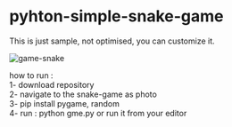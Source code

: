# pyhton-simple-snake-game   
This is just sample, not optimised, you can customize it.   

![game-snake](https://user-images.githubusercontent.com/64787883/136177843-87625761-5b58-4195-b6fc-3f44c9d48ab3.png)




how to run :  
1- download repository   
2- navigate to the snake-game as photo    
3- pip install pygame, random    
4- run : python gme.py or run it from your editor      

